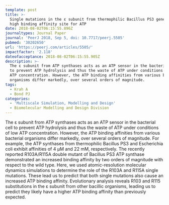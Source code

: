 ```yaml
---
template: post
title: >-
  Single mutations in the ε subunit from thermophilic Bacillus PS3 generate a
  high binding affinity site for ATP
date: 2018-08-02T06:15:55.896Z
journaltypes: Journal Paper
journal: 'PeerJ 2018, Sep 5, doi: 10.7717/peerj.5505'
pubmed: '30202650'
url: 'https://peerj.com/articles/5505/'
impactfactor: '2.118'
dateofacceptance: 2018-08-02T06:15:55.905Z
description: >-
  The ε subunit from ATP synthases acts as an ATP sensor in the bacterial cell
  to prevent ATP hydrolysis and thus the waste of ATP under conditions of low
  ATP concentration. However, the ATP binding affinities from various bacterial
  organisms differ markedly, over several orders of magnitude.
tags:
  - Krah A
  - Bond PJ
categories:
  - 'Multiscale Simulation, Modelling and Design'
  - Biomolecular Modelling and Design Division
---
```

<!--StartFragment-->

The ε subunit from ATP synthases acts as an ATP sensor in the bacterial cell to prevent ATP hydrolysis and thus the waste of ATP under conditions of low ATP concentration. However, the ATP binding affinities from various bacterial organisms differ markedly, over several orders of magnitude. For example, the ATP synthases from thermophilic Bacillus PS3 and Escherichia coli exhibit affinities of 4 µM and 22 mM, respectively. The recently reported R103A/R115A double mutant of Bacillus PS3 ATP synthase demonstrated an increased binding affinity by two orders of magnitude with respect to the wild type. Here, we used atomic-resolution molecular dynamics simulations to determine the role of the R103A and R115A single mutations. These lead us to predict that both single mutations also cause an increased ATP binding affinity. Evolutionary analysis reveals R103 and R115 substitutions in the ε subunit from other bacillic organisms, leading us to predict they likely have a higher ATP binding affinity than previously expected.

<!--EndFragment-->
